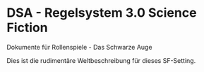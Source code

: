 # DSA - Regelsystem 3.0 Science Fiction
Dokumente für Rollenspiele - Das Schwarze Auge

Dies ist die rudimentäre Weltbeschreibung für dieses SF-Setting.